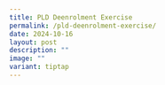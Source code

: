 ```yaml
---
title: PLD Deenrolment Exercise
permalink: /pld-deenrolment-exercise/
date: 2024-10-16
layout: post
description: ""
image: ""
variant: tiptap
---
```


